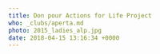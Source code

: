 ```yaml
---
title: Don pour Actions for Life Project
who: _clubs/aperta.md
photo: 2015_ladies_alp.jpg
date: 2018-04-15 13:16:34 +0000
---
```


